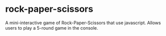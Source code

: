 # rock-paper-scissors
A mini-interactive game of Rock-Paper-Scissors that use javascript.
Allows users to play a 5-round game in the console.